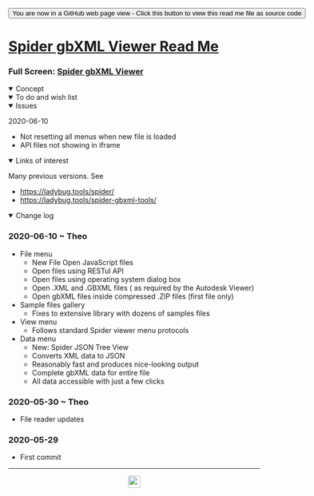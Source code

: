 <span style=display:none; >[You are now in a GitHub source code view - click this link to view Read Me file as a web page]( https://ladybug.tools/spider-2020/spider-gbxml-viewer/readme.html "View file as a web page." ) </span>

<div><input type=button class = 'btn btn-secondary btn-sm' onclick=window.location.href="https://github.com/ladybug-tools/spider-2020/tree/master/spider-gbxml-viewer/";
value='You are now in a GitHub web page view - Click this button to view this read me file as source code' ></div>


# [Spider gbXML Viewer Read Me]( ./readme.html )

<!--@@@
<iframe src=./v-2020-06-10/spider-gbxml-viewer.html width=100% height=500px ></iframe>
_Spider gbXML Viewer_

2020-06-10: Viewer is having issues inside an iframe. Open file on your computer does work here.
@@@-->

### Full Screen: [Spider gbXML Viewer]( https://www.ladybug.tools/spider-2020/spider-gbxml-viewer/ )


<details open >
<summary>Concept</summary>


</details>

<details open >
<summary>To do and wish list </summary>


</details>

<details open >
<summary>Issues </summary>

2020-06-10

* Not resetting all menus when new file is loaded
* API files not showing in iframe

</details>

<details open >
<summary>Links of interest</summary>

Many previous versions. See

* https://ladybug.tools/spider/
* https://ladybug.tools/spider-gbxml-tools/



</details>

<details open >
<summary>Change log </summary>

### 2020-06-10 ~ Theo

* File menu
    * New File Open JavaScript files
    * Open files using RESTul API
    * Open files using operating system dialog box
    * Open .XML and .GBXML files ( as required by the Autodesk Viewer) 
    * Open gbXML files inside compressed .ZIP files (first file only) 
* Sample files gallery
    * Fixes to extensive library with dozens of samples files
* View menu
    * Follows standard Spider viewer menu protocols
* Data menu
    * New: Spider JSON Tree View
    * Converts XML data to JSON
    * Reasonably fast and produces nice-looking output
    * Complete gbXML data for entire file
    * All data accessible with just a few clicks



### 2020-05-30 ~ Theo

* File reader updates

### 2020-05-29

* First commit

</details>

***

<center title="hello! Click me to go up to the top" ><a href=javascript:window.scrollTo(0,0); > <img width=24 src="https://ladybug.tools/artwork/icons_bugs/ico/spider.ico" > </a></center>

